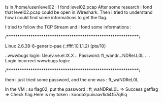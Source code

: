 ls in /home/user/level02 : I fond level02.pcap
After some research i fond that level02.pcap could be open in Wireshark.
Then i tried to understand how i could find some informations to get the flag.

I tried to follow the TCP Stream and i fond some informations : 

/*************************************************************\

Linux 2.6.38-8-generic-pae (::ffff:10.1.1.2) (pts/10)

..wwwbugs login: l.le.ev.ve.el.lX.X
..
Password: ft_wandr...NDRel.L0L
.
..
Login incorrect
wwwbugs login:

/*************************************************************\

then i just tried some password, and the one was : ft_waNDReL0L

In the VM : 
su flag02, put the password : ft_waNDReL0L => Success
getflag => Check flag.Here is my token : kooda2puivaav1idi4f57q8iq